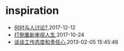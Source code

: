 # inspiration
* [何时与人讨论?](/2017/2017-12-12-discuss-with-others),2017-12-12
* [打倒重新审视人生](/2017/2017-10-24-different_sence_of_life),2017-10-24
* [谈谈工作态度和责任心](/2013/2013-02-05-responsibility-and-attibute),2013-02-05 15:45:46
